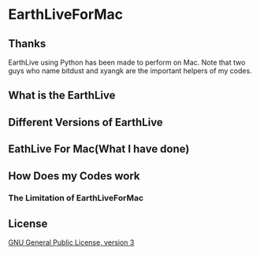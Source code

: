 # EarthLiveForMac

## Thanks
EarthLive using Python has been made to perform on Mac. Note that two guys who name bitdust and xyangk are the important helpers of my codes.

## What is the EarthLive

## Different Versions of EarthLive

## EathLive For Mac(What I have done)

## How Does my Codes work

### The Limitation of EarthLiveForMac

## License
[GNU General Public License, version 3](LICENSE)
